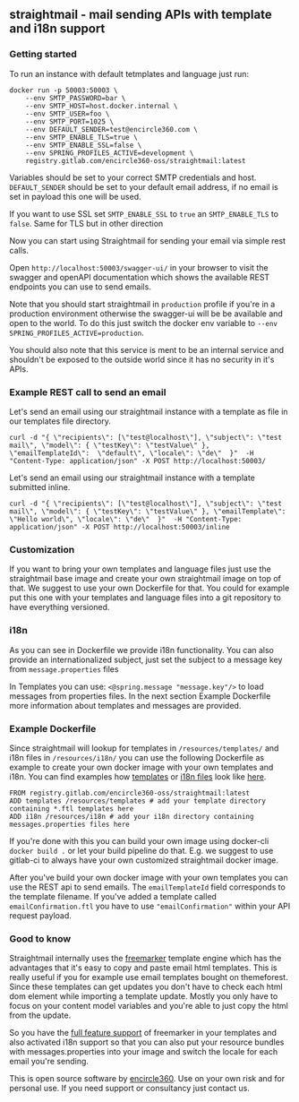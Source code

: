 ## straightmail - mail sending APIs with template and i18n support

### Getting started
To run an instance with default tetmplates and language just run:
```
docker run -p 50003:50003 \
    --env SMTP_PASSWORD=bar \
    --env SMTP_HOST=host.docker.internal \
    --env SMTP_USER=foo \
    --env SMTP_PORT=1025 \
    --env DEFAULT_SENDER=test@encircle360.com \
    --env SMTP_ENABLE_TLS=true \
    --env SMTP_ENABLE_SSL=false \
    --env SPRING_PROFILES_ACTIVE=development \
    registry.gitlab.com/encircle360-oss/straightmail:latest
```
Variables should be set to your correct SMTP credentials and host. `DEFAULT_SENDER` should be set to your default email address, if no email is set in payload this one will be used.

If you want to use SSL set `SMTP_ENABLE_SSL` to `true` an `SMTP_ENABLE_TLS` to `false`. Same for TLS but in other direction

Now you can start using Straightmail for sending your email via simple rest calls.

Open `http://localhost:50003/swagger-ui/` in your browser to visit the swagger and openAPI documentation which shows the available REST endpoints you can use to send emails.

Note that you should start straightmail in `production` profile if you're in a production environment otherwise the swagger-ui will be be available and open to the world.
To do this just switch the docker env variable to `--env SPRING_PROFILES_ACTIVE=production`.

You should also note that this service is ment to be an internal service and shouldn't be exposed to the outside world since it has no security in it's APIs.

### Example REST call to send an email
Let's send an email using our straightmail instance with a template as file in our templates file directory.
```
curl -d "{ \"recipients\": [\"test@localhost\"], \"subject\": \"test mail\", \"model\": { \"testKey\": \"testValue\" }, \"emailTemplateId\":  \"default\", \"locale\": \"de\"  }"  -H "Content-Type: application/json" -X POST http://localhost:50003/
```

Let's send an email using our straightmail instance with a template submitted inline.
```
curl -d "{ \"recipients\": [\"test@localhost\"], \"subject\": \"test mail\", \"model\": { \"testKey\": \"testValue\" }, \"emailTemplate\":  \"Hello world\", \"locale\": \"de\"  }"  -H "Content-Type: application/json" -X POST http://localhost:50003/inline
```

### Customization
If you want to bring your own templates and language files just use the straightmail base image and create your own straightmail image on top of that.
We suggest to use your own Dockerfile for that. You could for example put this one with your templates and language files into a git repository to have everything versioned.

### i18n

As you can see in Dockerfile we provide i18n functionality. You can also provide an internationalized subject, just set the subject to a message key from `message.properties` files 

In Templates you can use:
```<@spring.message "message.key"/>``` to load messages from properties files. In the next section Example Dockerfile more information about templates and messages are provided. 

### Example Dockerfile

Since straightmail will lookup for templates in `/resources/templates/` and i18n files in `/resources/i18n/` you can use the following Dockerfile as example to create your own docker image with your own templates and i18n.
You can find examples how [templates](src/main/resources/templates) or [i18n files](src/main/resources/i18n) look like [here](src/main/resources).
```
FROM registry.gitlab.com/encircle360-oss/straightmail:latest
ADD templates /resources/templates # add your template directory containing *.ftl templates here
ADD i18n /resources/i18n # add your i18n directory containing messages.properties files here
```

If you're done with this you can build your own image using docker-cli `docker build .` or let your build pipeline do that.
E.g. we suggest to use gitlab-ci to always have your own customized straightmail docker image.

After you've build your own docker image with your own templates you can use the REST api to send emails.
The `emailTemplateId` field corresponds to the template filename. If you've added a template called `emailConfirmation.ftl` you have to use 
`"emailConfirmation"`
within your API request payload.

### Good to know 
Straightmail internally uses the [freemarker](https://freemarker.apache.org/) template engine which has the advantages that it's easy to copy and paste email html templates.
This is really useful if you for example use email templates bought on themeforest. Since these templates can get updates you don't have to check each html dom element while importing a template update.
Mostly you only have to focus on your content model variables and you're able to just copy the html from the update.

So you have the [full feature support](https://freemarker.apache.org/docs/ref.html) of freemarker in your templates and also activated i18n support so that you can also put your resource bundles with messages.properties into your image and switch the locale for each email you're sending.

This is open source software by [encircle360](https://encircle360.com).
Use on your own risk and for personal use. If you need support or consultancy just contact us.

